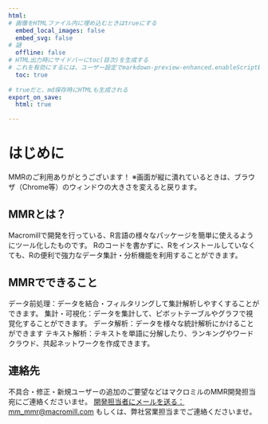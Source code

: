```yaml
---
html:
# 画像をHTMLファイル内に埋め込むときはtrueにする
  embed_local_images: false
  embed_svg: false
# 謎
  offline: false
# HTML出力時にサイドバーにtoc(目次)を生成する
# これを有効にするには、ユーザー設定でmarkdown-preview-enhanced.enableScriptExecutionをtrueにする。
  toc: true
  
# trueだと、md保存時にHTMLも生成される
export_on_save:
  html: true

---
```


# はじめに
MMRのご利用ありがとうございます！
※画面が縦に潰れているときは、ブラウザ（Chrome等）のウィンドウの大きさを変えると戻ります。

## MMRとは？
Macromillで開発を行っている、R言語の様々なパッケージを簡単に使えるようにツール化したものです。
Rのコードを書かずに、Rをインストールしていなくても、Rの便利で強力なデータ集計・分析機能を利用することができます。

## MMRでできること
データ前処理：データを結合・フィルタリングして集計解析しやすくすることができます。
集計・可視化：データを集計して、ピボットテーブルやグラフで視覚化することができます。
データ解析：データを様々な統計解析にかけることができます
テキスト解析：テキストを単語に分解したり、ランキングやワードクラウド、共起ネットワークを作成できます。

## 連絡先
不具合・修正・新規ユーザーの追加のご要望などはマクロミルのMMR開発担当宛にご連絡くださいませ。
[開発担当者にメールを送る：mm_mmr@macromill.com](mailto:mm_mmr@macromill.com)
もしくは、弊社営業担当までご連絡くださいませ。